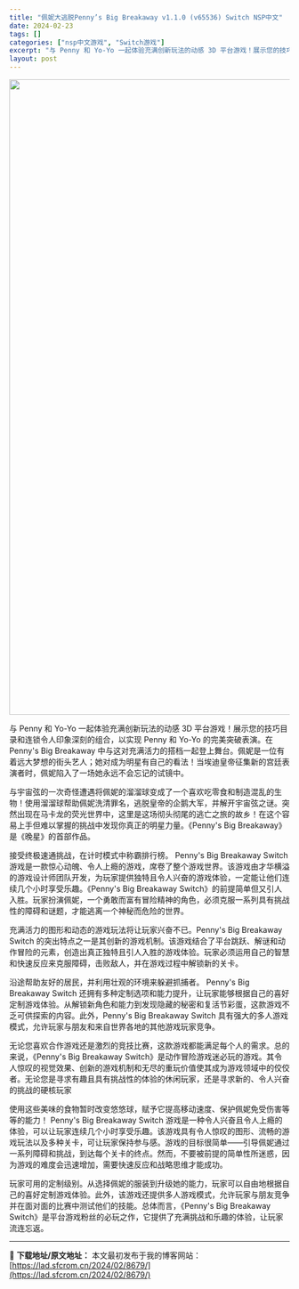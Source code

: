 ```yaml
---
title: "佩妮大逃脱Penny’s Big Breakaway v1.1.0 (v65536) Switch NSP中文"
date: 2024-02-23
tags: []
categories: ["nsp中文游戏", "Switch游戏"]
excerpt: "与 Penny 和 Yo-Yo 一起体验充满创新玩法的动感 3D 平台游戏！展示您的技巧目录和连锁令人印象深刻的组合，以实现 Penny 和 Yo-Yo 的完美突破表演。在 Penny&#039;s Big Breakaway 中与这对充满活力的搭档一起登上舞台。佩妮是一位有着远大梦想的街头艺人；她对成为明星&hellip;"
layout: post
---
```


<img class="size-full wp-image-8680 aligncenter" src="https://lad.sfcrom.cn/wp-content/uploads/2024/02/2024022304485056.webp" alt="" width="700" height="1142" />

与 Penny 和 Yo-Yo 一起体验充满创新玩法的动感 3D 平台游戏！展示您的技巧目录和连锁令人印象深刻的组合，以实现 Penny 和 Yo-Yo 的完美突破表演。在 Penny's Big Breakaway 中与这对充满活力的搭档一起登上舞台。佩妮是一位有着远大梦想的街头艺人；她对成为明星有自己的看法！当埃迪皇帝征集新的宫廷表演者时，佩妮陷入了一场她永远不会忘记的试镜中。

与宇宙弦的一次奇怪遭遇将佩妮的溜溜球变成了一个喜欢吃零食和制造混乱的生物！使用溜溜球帮助佩妮洗清罪名，逃脱皇帝的企鹅大军，并解开宇宙弦之谜。突然出现在马卡龙的荧光世界中，这里是这场彻头彻尾的逃亡之旅的故乡！在这个容易上手但难以掌握的挑战中发现你真正的明星力量。《Penny's Big Breakaway》是《晚星》的首部作品。

接受终极速通挑战，在计时模式中称霸排行榜。
Penny's Big Breakaway Switch 游戏是一款惊心动魄、令人上瘾的游戏，席卷了整个游戏世界。该游戏由才华横溢的游戏设计师团队开发，为玩家提供独特且令人兴奋的游戏体验，一定能让他们连续几个小时享受乐趣。《Penny's Big Breakaway Switch》的前提简单但又引人入胜。玩家扮演佩妮，一个勇敢而富有冒险精神的角色，必须克服一系列具有挑战性的障碍和谜题，才能逃离一个神秘而危险的世界。

充满活力的图形和动态的游戏玩法将让玩家兴奋不已。Penny's Big Breakaway Switch 的突出特点之一是其创新的游戏机制。该游戏结合了平台跳跃、解谜和动作冒险的元素，创造出真正独特且引人入胜的游戏体验。玩家必须运用自己的智慧和快速反应来克服障碍，击败敌人，并在游戏过程中解锁新的关卡。

沿途帮助友好的居民，并利用壮观的环境来躲避抓捕者。
Penny's Big Breakaway Switch 还拥有多种定制选项和能力提升，让玩家能够根据自己的喜好定制游戏体验。从解锁新角色和能力到发现隐藏的秘密和复活节彩蛋，这款游戏不乏可供探索的内容。此外，Penny's Big Breakaway Switch 具有强大的多人游戏模式，允许玩家与朋友和来自世界各地的其他游戏玩家竞争。

无论您喜欢合作游戏还是激烈的竞技比赛，这款游戏都能满足每个人的需求。总的来说，《Penny's Big Breakaway Switch》是动作冒险游戏迷必玩的游戏。其令人惊叹的视觉效果、创新的游戏机制和无尽的重玩价值使其成为游戏领域中的佼佼者。无论您是寻求有趣且具有挑战性的体验的休闲玩家，还是寻求新的、令人兴奋的挑战的硬核玩家

使用这些美味的食物暂时改变悠悠球，赋予它提高移动速度、保护佩妮免受伤害等等的能力！
Penny's Big Breakaway Switch 游戏是一种令人兴奋且令人上瘾的体验，可以让玩家连续几个小时享受乐趣。该游戏具有令人惊叹的图形、流畅的游戏玩法以及多种关卡，可让玩家保持参与感。游戏的目标很简单——引导佩妮通过一系列障碍和挑战，到达每个关卡的终点。然而，不要被前提的简单性所迷惑，因为游戏的难度会迅速增加，需要快速反应和战略思维才能成功。

玩家可用的定制级别。从选择佩妮的服装到升级她的能力，玩家可以自由地根据自己的喜好定制游戏体验。此外，该游戏还提供多人游戏模式，允许玩家与朋友竞争并在面对面的比赛中测试他们的技能。总体而言，《Penny's Big Breakaway Switch》是平台游戏粉丝的必玩之作，它提供了充满挑战和乐趣的体验，让玩家流连忘返。

---
📖 **下载地址/原文地址：** 本文最初发布于我的博客网站：[https://lad.sfcrom.cn/2024/02/8679/](https://lad.sfcrom.cn/2024/02/8679/)
